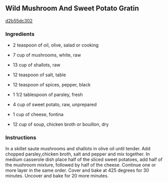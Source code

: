 ## Wild Mushroom And Sweet Potato Gratin

[d2b55dc302](http://www.food.com/recipe/wild-mushroom-and-sweet-potato-gratin-52780)

### Ingredients

 - 2 teaspoon of oil, olive, salad or cooking

 - 7 cup of mushrooms, white, raw

 - 13 cup of shallots, raw

 - 12 teaspoon of salt, table

 - 12 teaspoon of spices, pepper, black

 - 1 1/2 tablespoon of parsley, fresh

 - 4 cup of sweet potato, raw, unprepared

 - 1 cup of cheese, fontina

 - 12 cup of soup, chicken broth or bouillon, dry

### Instructions

In a skillet saute mushrooms and shallots in olive oil until tender. Add chopped parsley,chicken broth, salt and pepper and mix together. In medium casserole dish place half of the sliced sweet potatoes, add half of the mushroom mixture, followed by half of the cheese. Continue one or more layer in the same order. Cover and bake at 425 degrees for 30 minutes. Uncover and bake for 20 more minutes.